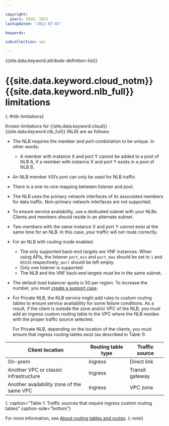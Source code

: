 ```yaml
---

copyright:
  years: 2018, 2021
lastupdated: "2022-07-01"

keywords:  

subcollection: vpc

---
```


{{site.data.keyword.attribute-definition-list}}

# {{site.data.keyword.cloud_notm}} {{site.data.keyword.nlb_full}} limitations
{: #nlb-limitations}

Known limitations for {{site.data.keyword.cloud}} {{site.data.keyword.nlb_full}} (NLB) are as follows:

* The NLB requires the member and port combination to be unique. In other words:
   * A member with instance X and port Y cannot be added to a pool of NLB A, if a member with instance X and port Y exists in a pool of NLB B.
* An NLB member VSI’s port can only be used for NLB traffic.
* There is a one-to-one mapping between listener and pool.
* The NLB uses the primary network interfaces of its associated members for data traffic. Non-primary network interfaces are not supported.
* To ensure service availability, use a dedicated subnet with your NLBs. Clients and members should reside in an alternate subnet.
* Two members with the same instance X and port Y cannot exist at the same time for an NLB. In this case, your traffic will not route correctly.
* For an NLB with routing mode enabled:
   * The only supported back-end targets are VNF instances. When using APIs, the listener `port_min` and `port_max` should be set to `1` and `65535` respectively; `port` should be left empty.
   * Only one listener is supported.
   * The NLB and the VNF back-end targets must be in the same subnet.
* The default load balancer quota is 50 per region. To increase the number, you must [create a support case](/docs/get-support?topic=get-support-open-case).
* For Private NLB, the NLB service might add rules to custom routing tables to ensure service availability for some failure conditions. As a result, if the client is outside the zone and/or VPC of the NLB, you must add an ingress custom routing table to the VPC where the NLB resides with the proper traffic source selected.

   For Private NLB, depending on the location of the clients, you must ensure that ingress routing tables exist (as described in Table 1).

| Client location | Routing table type | Traffic source |
|----|----|----|
| On-prem | Ingress | Direct link |
| Another VPC or classic infrastructure | Ingress | Transit gateway |
| Another availability zone of the same VPC | Ingress | VPC zone |
{: caption="Table 1: Traffic sources that require ingress custom routing tables" caption-side="bottom"}

   For more information, see [About routing tables and routes](/docs/vpc?topic=vpc-about-custom-routes).
   {: note}
